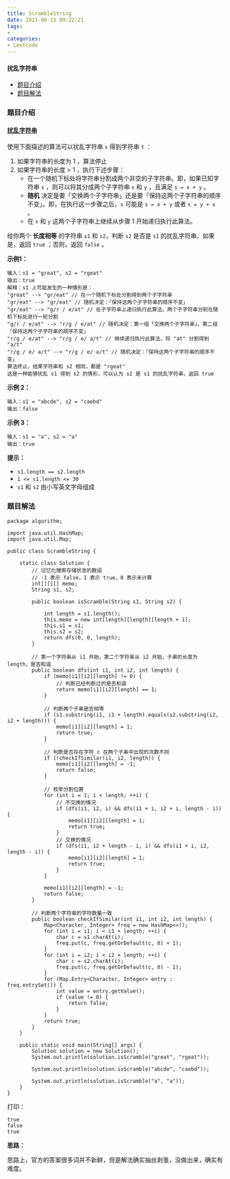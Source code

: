 ```yaml
---
title: ScrambleString
date: 2021-06-15 09:22:21
tags:
- 
categories:
- Leetcode 
---
```




#### 扰乱字符串

- [题目介绍](https://yangtzeshore.github.io/2021/06/12/ScrambleString/#题目介绍)
- [题目解法](https://yangtzeshore.github.io/2021/06/12/ScrambleString/#题目解法)

### 题目介绍

#### [扰乱字符串](https://leetcode-cn.com/problems/scramble-string/)

使用下面描述的算法可以扰乱字符串 `s` 得到字符串 `t` ：

1. 如果字符串的长度为 1 ，算法停止
2. 如果字符串的长度 > 1 ，执行下述步骤：
   - 在一个随机下标处将字符串分割成两个非空的子字符串。即，如果已知字符串 `s` ，则可以将其分成两个子字符串 `x` 和 `y` ，且满足 `s = x + y` 。
   - **随机** 决定是要「交换两个子字符串」还是要「保持这两个子字符串的顺序不变」。即，在执行这一步骤之后，`s` 可能是 `s = x + y` 或者 `s = y + x` 。
   - 在 `x` 和 `y` 这两个子字符串上继续从步骤 1 开始递归执行此算法。

给你两个 **长度相等** 的字符串 `s1` 和 `s2`，判断 `s2` 是否是 `s1` 的扰乱字符串。如果是，返回 `true` ；否则，返回 `false` 。

**示例1：**

```
输入：s1 = "great", s2 = "rgeat"
输出：true
解释：s1 上可能发生的一种情形是：
"great" --> "gr/eat" // 在一个随机下标处分割得到两个子字符串
"gr/eat" --> "gr/eat" // 随机决定：「保持这两个子字符串的顺序不变」
"gr/eat" --> "g/r / e/at" // 在子字符串上递归执行此算法。两个子字符串分别在随机下标处进行一轮分割
"g/r / e/at" --> "r/g / e/at" // 随机决定：第一组「交换两个子字符串」，第二组「保持这两个子字符串的顺序不变」
"r/g / e/at" --> "r/g / e/ a/t" // 继续递归执行此算法，将 "at" 分割得到 "a/t"
"r/g / e/ a/t" --> "r/g / e/ a/t" // 随机决定：「保持这两个子字符串的顺序不变」
算法终止，结果字符串和 s2 相同，都是 "rgeat"
这是一种能够扰乱 s1 得到 s2 的情形，可以认为 s2 是 s1 的扰乱字符串，返回 true
```

**示例 2：**

```
输入：s1 = "abcde", s2 = "caebd"
输出：false
```

**示例 3：**

```
输入：s1 = "a", s2 = "a"
输出：true
```

**提示：**

- `s1.length == s2.length`
- `1 <= s1.length <= 30`
- `s1` 和 `s2` 由小写英文字母组成

### 题目解法

```
package algorithm;

import java.util.HashMap;
import java.util.Map;

public class ScrambleString {

    static class Solution {
        // 记忆化搜索存储状态的数组
        // -1 表示 false，1 表示 true，0 表示未计算
        int[][][] memo;
        String s1, s2;

        public boolean isScramble(String s1, String s2) {

            int length = s1.length();
            this.memo = new int[length][length][length + 1];
            this.s1 = s1;
            this.s2 = s2;
            return dfs(0, 0, length);
        }

        // 第一个字符串从 i1 开始，第二个字符串从 i2 开始，子串的长度为 length，是否和谐
        public boolean dfs(int i1, int i2, int length) {
            if (memo[i1][i2][length] != 0) {
                // 判断已经判断过的是否和谐
                return memo[i1][i2][length] == 1;
            }

            // 判断两个子串是否相等
            if (s1.substring(i1, i1 + length).equals(s2.substring(i2, i2 + length))) {
                memo[i1][i2][length] = 1;
                return true;
            }

            // 判断是否存在字符 c 在两个子串中出现的次数不同
            if (!checkIfSimilar(i1, i2, length)) {
                memo[i1][i2][length] = -1;
                return false;
            }

            // 枚举分割位置
            for (int i = 1; i < length; ++i) {
                // 不交换的情况
                if (dfs(i1, i2, i) && dfs(i1 + i, i2 + i, length - i)) {
                    memo[i1][i2][length] = 1;
                    return true;
                }
                // 交换的情况
                if (dfs(i1, i2 + length - i, i) && dfs(i1 + i, i2, length - i)) {
                    memo[i1][i2][length] = 1;
                    return true;
                }
            }

            memo[i1][i2][length] = -1;
            return false;
        }

        // 判断两个字符串的字符数量一致
        public boolean checkIfSimilar(int i1, int i2, int length) {
            Map<Character, Integer> freq = new HashMap<>();
            for (int i = i1; i < i1 + length; ++i) {
                char c = s1.charAt(i);
                freq.put(c, freq.getOrDefault(c, 0) + 1);
            }
            for (int i = i2; i < i2 + length; ++i) {
                char c = s2.charAt(i);
                freq.put(c, freq.getOrDefault(c, 0) - 1);
            }
            for (Map.Entry<Character, Integer> entry : freq.entrySet()) {
                int value = entry.getValue();
                if (value != 0) {
                    return false;
                }
            }
            return true;
        }
    }

    public static void main(String[] args) {
        Solution solution = new Solution();
        System.out.println(solution.isScramble("great", "rgeat"));

        System.out.println(solution.isScramble("abcde", "caebd"));

        System.out.println(solution.isScramble("a", "a"));
    }
}
```

打印：

```
true
false
true
```

**思路：**

思路上，官方的答案很多词并不新鲜，但是解法确实抽丝剥茧，没做出来，确实有难度。